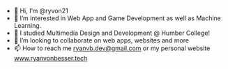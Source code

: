 - 👋 Hi, I’m @ryvon21
- 👀 I’m interested in Web App and Game Development as well as Machine Learning. 
- 🌱 I studied Multimedia Design and Development @ Humber College!
- 💞️ I’m looking to collaborate on web apps, websites and more
- 📫 How to reach me ryanvb.dev@gmail.com or my personal website www.ryanvonbesser.tech

<!---
ryvon21/ryvon21 is a ✨ special ✨ repository because its `README.md` (this file) appears on your GitHub profile.
You can click the Preview link to take a look at your changes.
--->
